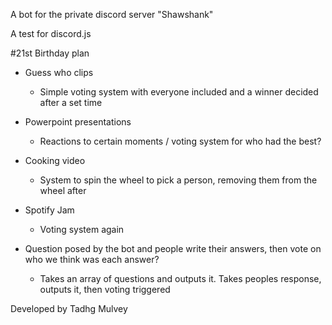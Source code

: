 A bot for the private discord server "Shawshank"

A test for discord.js


#21st Birthday plan

- Guess who clips
    - Simple voting system with everyone included and a winner decided after a set time

- Powerpoint presentations
    - Reactions to certain moments / voting system for who had the best?

- Cooking video
    - System to spin the wheel to pick a person, removing them from the wheel after

- Spotify Jam
    - Voting system again

- Question posed by the bot and people write their answers, then vote on who we think was each answer?
    - Takes an array of questions and outputs it. Takes peoples response, outputs it, then voting triggered

Developed by Tadhg Mulvey